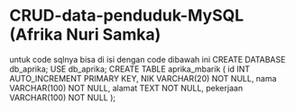 # CRUD-data-penduduk-MySQL (Afrika Nuri Samka)
untuk code sqlnya bisa di isi dengan code dibawah ini 
CREATE DATABASE db_aprika;  USE db_aprika;  CREATE TABLE aprika_mbarik (     id INT AUTO_INCREMENT PRIMARY KEY,     NIK VARCHAR(20) NOT NULL,     nama VARCHAR(100) NOT NULL,     alamat TEXT NOT NULL,     pekerjaan VARCHAR(100) NOT NULL );
